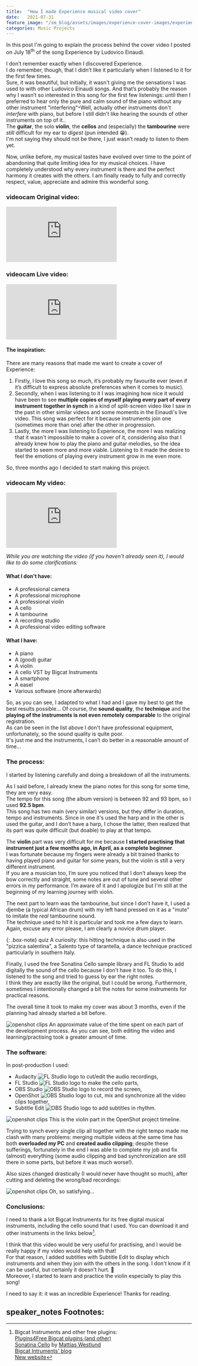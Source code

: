 ```yaml
---
title:  "How I made Experience musical video cover"
date:   2021-07-31
feature_image: "/sm_blog/assets/images/experience-cover-images/experience-youtube-thumbnail.jpg"
categories: Music Projects
---
```


In this post I'm going to explain the process behind the cover video I posted on July 18<sup>th</sup> of the song Experience by Ludovico Einaudi.

I don’t remember exactly when I discovered Experience. <br>
I do remember, though, that I didn’t like it particularly when I listened to it for the first few times. <br>
Sure, it was beautiful, but initially, it wasn't giving me the sensations I was used to with other Ludovico Einaudi songs. And that’s probably the reason why I wasn’t so interested in this song for the first few listenings: until then I preferred to hear only the pure and calm sound of the piano without any other instrument "interfering"<span class="tooltip">`*`<span class="tooltiptext">Well, actually other instruments don't *interfere* with piano, but before I still didn't like hearing the sounds of other instruments on top of it.</span></span>. <br>
The **guitar**, the solo **violin**, the **cellos** and (especially) the **tambourine** were still difficult for my ear to *digest* (pun intended 😁). <br>
I'm not saying they should not be there, I just wasn’t ready to listen to them yet. <br>

Now, unlike before, my musical tastes have evolved over time to the point of abandoning that quite limiting idea for my musical choices.
I have completely understood why every instrument is there and the perfect harmony it creates with the others. I am finally ready to fully and correctly respect, value, appreciate and admire this wonderful song.

### <span class="material-icons">videocam</span> Original video:
<div class="videowrapper"><iframe src="https://www.youtube-nocookie.com/embed/2MHsDNV9lgY" title="YouTube video player" frameborder="0" allow="accelerometer; autoplay; clipboard-write; encrypted-media; gyroscope; picture-in-picture" allowfullscreen></iframe></div>

### <span class="material-icons">videocam</span> Live video:
<div class="videowrapper"><iframe src="https://www.youtube-nocookie.com/embed/hN_q-_nGv4U" title="YouTube video player" frameborder="0" allow="accelerometer; autoplay; clipboard-write; encrypted-media; gyroscope; picture-in-picture" allowfullscreen></iframe></div>

#### The inspiration:

There are many reasons that made me want to create a cover of Experience:
1.	Firstly, I love this song so much, it’s probably my favourite ever (even if it’s difficult to express absolute preferences when it comes to music).
2.	Secondly, when I was listening to it I was imagining how nice it would have been to see **multiple copies of myself playing every part of every instrument together in synch** in a kind of split-screen video like I saw in the past in other similar videos and some moments in the Einaudi's live video. This song was perfect for it because instruments join one (sometimes more than one) after the other in progression.
3.	Lastly, the more I was listening to Experience, the more I was realizing that it wasn't impossible to make a cover of it, considering also that I already knew how to play the piano and guitar melodies, so the idea started to seem more and more viable.
Listening to it made the desire to feel the emotions of playing every instrument grow in me even more.

So, three months ago I decided to start making this project.

### <span class="material-icons">videocam</span> My video:
<div class="videowrapper"><iframe src="https://www.youtube-nocookie.com/embed/o_0z_PiUxOA" title="YouTube video player" frameborder="0" allow="accelerometer; autoplay; clipboard-write; encrypted-media; gyroscope; picture-in-picture" allowfullscreen></iframe></div>

*While you are watching the video (if you haven't already seen it), I would like to do some clarifications:*

#### What I don't have:
- A professional camera
- A professional microphone
- A professional violin
- A cello
- A tambourine
- A recording studio
- A professional video editing software

#### What I have:
- A piano
- A (good) guitar
- A violin
- A cello VST by Bigcat Instruments
- A smartphone
- A easel
- Various software (more afterwards)

So, as you can see, I adapted to what I had and I gave my best to get the best results possible… Of course, the **sound quality**, the **technique** and the **playing of the instruments is not even remotely comparable** to the original registration. <br>
As can be seen in the list above I don't have professional equipment, unfortunately, so the sound quality is quite poor. <br>
It's just me and the instruments, I can’t do better in a reasonable amount of time…

### The process:
I started by listening carefully and doing a breakdown of all the instruments. <br>

As I said before, I already knew the piano notes for this song for some time, they are very easy. <br>
The tempo for this song (the album version) is between 92 and 93 bpm, so I used <b class="highlight-box">92.5 bpm</b>. <br>
This song has two main (very similar) versions, but they differ in duration, tempo and instruments. Since in one it's used the harp and in the other is used the guitar, and I don’t have a harp, I chose the latter, then realized that its part was quite difficult (but doable) to play at that tempo.

The **violin** part was very difficult for me because **I started practising that instrument just a few months ago, in April, as a complete beginner**. <br>
I was fortunate because my fingers were already a bit trained thanks to having played piano and guitar for some years, but the violin is still a very different instrument. <br>
If you are a musician too, I’m sure you noticed that I don’t always keep the bow correctly and straight, some notes are out of tune and several other errors in my performance. I’m aware of it and I apologize but I'm still at the beginning of my learning journey with violin.

The next part to learn was the tambourine, but since I don’t have it, I used a djembe (a typical African drum) with my left hand pressed on it as a "mute" to imitate the *real* tambourine sound. <br>
The technique used to hit it is particular and took me a few days to learn. Again, excuse any error please, I am clearly a novice drum player.

{: .box-note}
<span class="material-icons-outlined">quiz</span> A curiosity: this hitting technique is also used in the "pizzica salentina", a Salento type of tarantella, a dance technique practiced particularly in southern Italy.

Finally, I used the free Sonatina Cello sample library and FL Studio to add digitally the sound of the cello because I don’t have it too. To do this, I listened to the song and tried to guess by ear the right notes. <br>
I think they are exactly like the original, but I could be wrong. Furthermore, sometimes I intentionally changed a bit the notes for some instruments for practical reasons.

The overall time it took to make my cover was about 3 months, even if the planning had already started a bit before.

![openshot clips](/sm_blog/assets/images/experience-cover-images/time-taken.png)
<span class="caption">An approximate value of the time spent on each part of the development process. As you can see, both editing the video and learning/practising took a greater amount of time.</span>

### The software:

In post-production I used:
- Audacity <img class="small-img" src="/sm_blog/assets/images/experience-cover-images/audacity-logo.png" alt="FL Studio logo" /> to cut/edit the audio recordings,
- FL Studio <img class="small-img" src="/sm_blog/assets/images/experience-cover-images/fl-studio-logo.png" alt="FL Studio logo" /> to make the cello parts,
- OBS Studio <img class="small-img" src="/sm_blog/assets/images/experience-cover-images/obs-studio-logo.png" alt="OBS Studio logo" /> to record the screen,
- OpenShot <img class="small-img" src="/sm_blog/assets/images/experience-cover-images/openshot-logo.png" alt="OBS Studio logo" /> to cut, mix and synchronize all the video clips together,
- Subtitle Edit <img class="small-img" src="/sm_blog/assets/images/experience-cover-images/subtitle-edit-logo.png" alt="OBS Studio logo" /> to add subtitles in rhythm.

![openshot clips](/sm_blog/assets/images/experience-cover-images/openshot-clips.jpg)
<span class="caption">This is the violin part in the OpenShot project timeline.</span>

Trying to synch every single clip all together with the right tempo made me clash with many problems: merging multiple videos at the same time has both **overloaded my PC** and **created audio clipping**; despite these sufferings, fortunately in the end I was able to complete my job and fix (almost) everything (some audio clipping and bad synchronization are still there in some parts, but before it was much worse!).

Also sizes changed drastically (I would never have thought so much), after cutting and deleting the wrong/bad recordings:

![openshot clips](/sm_blog/assets/images/experience-cover-images/experience-size.jpg)
<span class="caption">Oh, so satisfying...</span>

### Conclusions:

I need to thank a lot Bigcat Instruments for its free digital musical instruments, including the cello sound that I used. You can download it and other instruments in the links below[^1].

I think that this video would be very useful for practising, and I would be really happy if my video would help with that! <br>
For that reason, I added subtitles <span class="iconify" data-icon="ic:baseline-subtitles"></span> with Subtitle Edit to display which instruments and when they join with the others in the song. I don't know if it can be useful, but certainly it doesn't hurt. 🙂 <br>
Moreover, I started to learn and practice the violin especially to play this song!

I need to say it: it was an incredible Experience! Thanks for reading.

## <span class="material-icons">speaker_notes</span> Footnotes:

[^1]: Bigcat Instruments and other free plugins: <br> [Plugins4Free Bigcat plugins (and other)](https://plugins4free.com/dev/514/) <br> [Sonatina Cello](https://plugins4free.com/plugin/2299/) by [Mattias Westlund](https://mattiaswestlund.net/) <br> [Bigcat Intruments' blog](http://bigcatinstruments.blogspot.com/) <br> [New website](https://freedigitalinstruments.wordpress.com/)
